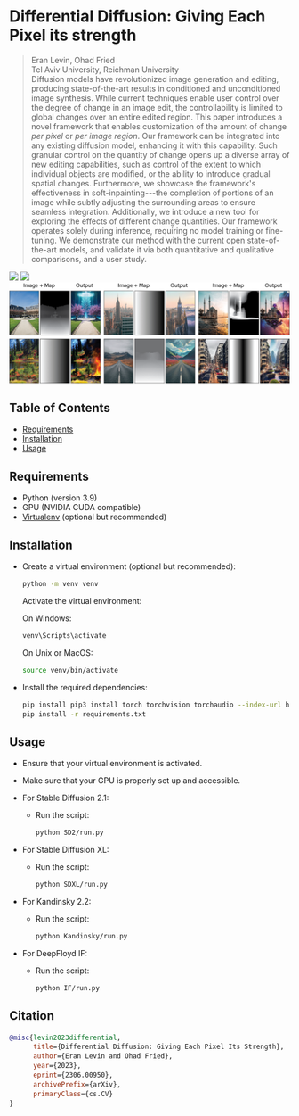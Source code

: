 # Differential Diffusion: Giving Each Pixel its strength
> Eran Levin, Ohad Fried  
> Tel Aviv University, Reichman University  
> Diffusion models have revolutionized image generation and editing, producing state-of-the-art results in conditioned and unconditioned image synthesis. While current techniques enable user control over the degree of change in an image edit, the controllability is limited to global changes over an entire edited region. This paper introduces a novel framework that enables customization of the amount of change <i>per pixel</i> or <i>per image region</i>. Our framework can be integrated into any existing diffusion model, enhancing it with this capability. Such granular control on the quantity of change opens up a diverse array of new editing capabilities, such as control of the extent to which individual objects are modified, or the ability to introduce gradual spatial changes. Furthermore, we showcase the framework's effectiveness in soft-inpainting---the completion of portions of an image while subtly adjusting the surrounding areas to ensure seamless integration. Additionally, we introduce a new tool for exploring the effects of different change quantities. Our framework operates solely during inference, requiring no model training or fine-tuning. We demonstrate our method with the current open state-of-the-art models, and validate it via both quantitative and qualitative comparisons, and a user study.

<a href="https://arxiv.org/abs/2306.00950"><img src="https://img.shields.io/badge/arXiv-2306.00950-b31b1b?style=flat&logo=arxiv&logoColor=red"/></a>
<a href="https://differential-diffusion.github.io/"><img src="https://img.shields.io/static/v1?label=Project&message=Website&color=red" height=20.5></a> 
<br/>
<img src="assets/teaser.png" width="800px"/>  
## Table of Contents

- [Requirements](#requirements)
- [Installation](#installation)
- [Usage](#usage)


## Requirements

- Python (version 3.9)
- GPU (NVIDIA CUDA compatible)
- [Virtualenv](https://virtualenv.pypa.io/) (optional but recommended)

## Installation

- Create a virtual environment (optional but recommended):

    ```bash
    python -m venv venv
    ```

    Activate the virtual environment:

    On Windows:

    ```bash
    venv\Scripts\activate
    ```

    On Unix or MacOS:

    ```bash
    source venv/bin/activate
    ```

- Install the required dependencies:

    ```bash
    pip install pip3 install torch torchvision torchaudio --index-url https://download.pytorch.org/whl/cu118
    pip install -r requirements.txt
    ```

## Usage
- Ensure that your virtual environment is activated.
- Make sure that your GPU is properly set up and accessible.
- For Stable Diffusion 2.1:
  - Run the script:

    ```bash
    python SD2/run.py
    ```
- For Stable Diffusion XL:
  - Run the script:

    ```bash
    python SDXL/run.py
    ```
- For Kandinsky 2.2:
  - Run the script:

    ```bash
    python Kandinsky/run.py
    ```
    
- For DeepFloyd IF:
  - Run the script:

    ```bash
    python IF/run.py
    ```
    
## Citation
```bibtex
@misc{levin2023differential,
      title={Differential Diffusion: Giving Each Pixel Its Strength}, 
      author={Eran Levin and Ohad Fried},
      year={2023},
      eprint={2306.00950},
      archivePrefix={arXiv},
      primaryClass={cs.CV}
}
```
